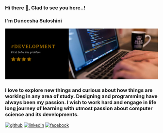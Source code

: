 ### Hi there 👋, Glad to see you here..!
### I'm Duneesha Suloshini
![I am GitHub Readme Generator's creator](https://github.com/SuloshiPHD/SuloshiPHD/blob/main/%23Development.png)

### I love to explore new things and curious about how things are working in any area of study. Designing and programming have always been my passion. I wish to work hard and engage in life long journey of learning with utmost passion about computer science and its developments.



[<img src='https://cdn.jsdelivr.net/npm/simple-icons@3.0.1/icons/github.svg' alt='github' height='40'>](https://github.com/https://github.com/SuloshiPHD)  [<img src='https://cdn.jsdelivr.net/npm/simple-icons@3.0.1/icons/linkedin.svg' alt='linkedin' height='40'>](https://www.linkedin.com/in/https://www.linkedin.com/in/duneesha-suloshinie-a62046185//)  [<img src='https://cdn.jsdelivr.net/npm/simple-icons@3.0.1/icons/facebook.svg' alt='facebook' height='40'>](https://www.facebook.com/https://www.facebook.com/duneesha.suloshini/)  





<!--
**SuloshiPHD/SuloshiPHD** is a ✨ _special_ ✨ repository because its `README.md` (this file) appears on your GitHub profile.

Here are some ideas to get you started:

- 🔭 I’m currently working on ...
- 🌱 I’m currently learning ...
- 👯 I’m looking to collaborate on ...
- 🤔 I’m looking for help with ...
- 💬 Ask me about ...
- 📫 How to reach me: ...
- 😄 Pronouns: ...
- ⚡ Fun fact: ...
-->

